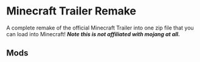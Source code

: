 # Minecraft Trailer Remake
A complete remake of the official Minecraft Trailer into one zip file that you can load into Minecraft!
***Note this is not affiliated with mojang at all.***

## Mods
